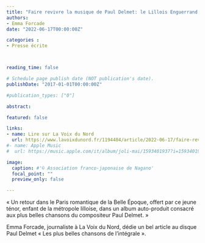 ```yaml
---
title: "Faire revivre la musique de Paul Delmet: le Lillois Enguerrand Dubroca relève ce défi inédit"
authors:
- Emma Forcade
date: "2022-06-17T00:00:00Z"

categories : 
- Presse écrite



reading_time: false

# Schedule page publish date (NOT publication's date).
publishDate: "2017-01-01T00:00:00Z"

#publication_types: ["0"]

abstract: 

featured: false

links:
- name: Lire sur La Voix du Nord
  url: https://www.lavoixdunord.fr/1194404/article/2022-06-17/faire-revivre-la-musique-de-paul-delmet-le-lillois-enguerrand-dubroca-releve-ce
#- name: Apple Music
#  url: https://music.apple.com/it/album/joli-mai/1593401937?i=1593401938&l=en

image:
  caption: #'© Association franco-japonaise de Nagano'
  focal_point: ""
  preview_only: false

---
```

« Un retour dans le Paris romantique de la Belle Époque, offert par ce jeune ténor, enfant de la métropole lilloise, dans un album auto-produit consacré aux plus belles chansons du compositeur Paul Delmet. »

Emma Forcade, journaliste à La Voix du Nord, dédie un bel article au disque Paul Delmet « Les plus belles chansons de l’intégrale ».